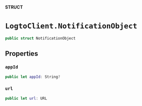 **STRUCT**

# `LogtoClient.NotificationObject`

```swift
public struct NotificationObject
```

## Properties

### `appId`

```swift
public let appId: String?
```

### `url`

```swift
public let url: URL
```
